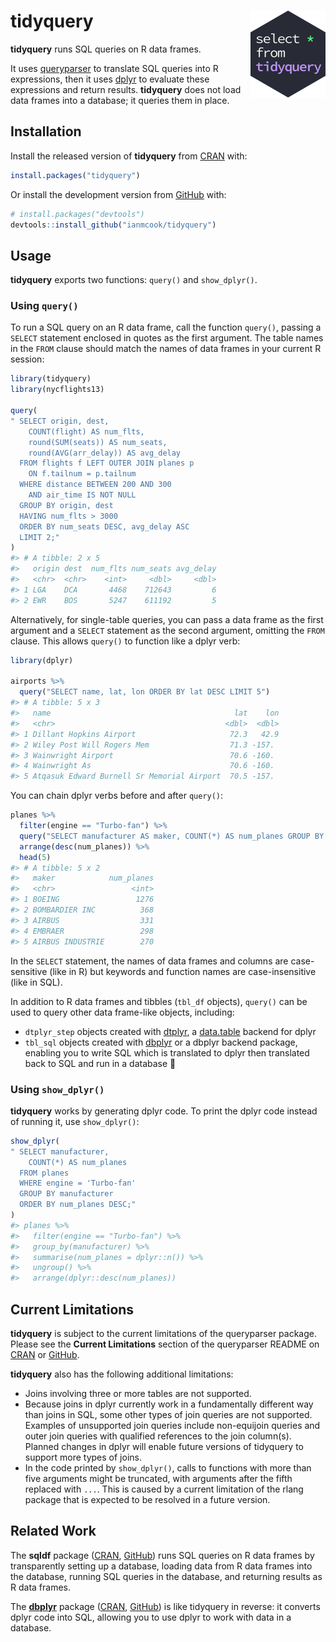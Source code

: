 
<!-- README.md is generated from README.Rmd. Please edit that file -->

# tidyquery <img src="man/figures/logo.png" align="right" width="120" />

**tidyquery** runs SQL queries on R data frames.

It uses [queryparser](https://github.com/ianmcook/queryparser) to
translate SQL queries into R expressions, then it uses
[dplyr](https://dplyr.tidyverse.org) to evaluate these expressions and
return results. **tidyquery** does not load data frames into a database;
it queries them in place.

## Installation

Install the released version of **tidyquery** from
[CRAN](https://CRAN.R-project.org/package=tidyquery) with:

``` r
install.packages("tidyquery")
```

Or install the development version from
[GitHub](https://github.com/ianmcook/tidyquery) with:

``` r
# install.packages("devtools")
devtools::install_github("ianmcook/tidyquery")
```

## Usage

**tidyquery** exports two functions: `query()` and `show_dplyr()`.

### Using `query()`

To run a SQL query on an R data frame, call the function `query()`,
passing a `SELECT` statement enclosed in quotes as the first argument.
The table names in the `FROM` clause should match the names of data
frames in your current R session:

``` r
library(tidyquery)
library(nycflights13)

query(
" SELECT origin, dest,
    COUNT(flight) AS num_flts,
    round(SUM(seats)) AS num_seats,
    round(AVG(arr_delay)) AS avg_delay
  FROM flights f LEFT OUTER JOIN planes p
    ON f.tailnum = p.tailnum
  WHERE distance BETWEEN 200 AND 300
    AND air_time IS NOT NULL
  GROUP BY origin, dest
  HAVING num_flts > 3000
  ORDER BY num_seats DESC, avg_delay ASC
  LIMIT 2;"
)
#> # A tibble: 2 x 5
#>   origin dest  num_flts num_seats avg_delay
#>   <chr>  <chr>    <int>     <dbl>     <dbl>
#> 1 LGA    DCA       4468    712643         6
#> 2 EWR    BOS       5247    611192         5
```

Alternatively, for single-table queries, you can pass a data frame as
the first argument and a `SELECT` statement as the second argument,
omitting the `FROM` clause. This allows `query()` to function like a
dplyr verb:

``` r
library(dplyr)

airports %>%
  query("SELECT name, lat, lon ORDER BY lat DESC LIMIT 5")
#> # A tibble: 5 x 3
#>   name                                         lat    lon
#>   <chr>                                      <dbl>  <dbl>
#> 1 Dillant Hopkins Airport                     72.3   42.9
#> 2 Wiley Post Will Rogers Mem                  71.3 -157. 
#> 3 Wainwright Airport                          70.6 -160. 
#> 4 Wainwright As                               70.6 -160. 
#> 5 Atqasuk Edward Burnell Sr Memorial Airport  70.5 -157.
```

You can chain dplyr verbs before and after `query()`:

``` r
planes %>%
  filter(engine == "Turbo-fan") %>%
  query("SELECT manufacturer AS maker, COUNT(*) AS num_planes GROUP BY maker") %>%
  arrange(desc(num_planes)) %>%
  head(5)
#> # A tibble: 5 x 2
#>   maker            num_planes
#>   <chr>                 <int>
#> 1 BOEING                 1276
#> 2 BOMBARDIER INC          368
#> 3 AIRBUS                  331
#> 4 EMBRAER                 298
#> 5 AIRBUS INDUSTRIE        270
```

In the `SELECT` statement, the names of data frames and columns are
case-sensitive (like in R) but keywords and function names are
case-insensitive (like in SQL).

In addition to R data frames and tibbles (`tbl_df` objects), `query()`
can be used to query other data frame-like objects, including:

  - `dtplyr_step` objects created with
    [dtplyr](https://dtplyr.tidyverse.org), a
    [data.table](http://r-datatable.com/) backend for dplyr
  - `tbl_sql` objects created with
    [dbplyr](https://dbplyr.tidyverse.org) or a dbplyr backend package,
    enabling you to write SQL which is translated to dplyr then
    translated back to SQL and run in a database 🤪

### Using `show_dplyr()`

**tidyquery** works by generating dplyr code. To print the dplyr code
instead of running it, use `show_dplyr()`:

``` r
show_dplyr(
" SELECT manufacturer, 
    COUNT(*) AS num_planes
  FROM planes
  WHERE engine = 'Turbo-fan'
  GROUP BY manufacturer
  ORDER BY num_planes DESC;"
)
#> planes %>%
#>   filter(engine == "Turbo-fan") %>%
#>   group_by(manufacturer) %>%
#>   summarise(num_planes = dplyr::n()) %>%
#>   ungroup() %>%
#>   arrange(dplyr::desc(num_planes))
```

## Current Limitations

**tidyquery** is subject to the current limitations of the queryparser
package. Please see the **Current Limitations** section of the
queryparser README on
[CRAN](https://cran.r-project.org/package=queryparser/readme/README.html#current-limitations)
or
[GitHub](https://github.com/ianmcook/queryparser#current-limitations).

**tidyquery** also has the following additional limitations:

  - Joins involving three or more tables are not supported.
  - Because joins in dplyr currently work in a fundamentally different
    way than joins in SQL, some other types of join queries are not
    supported. Examples of unsupported join queries include non-equijoin
    queries and outer join queries with qualified references to the join
    column(s). Planned changes in dplyr will enable future versions of
    tidyquery to support more types of joins.
  - In the code printed by `show_dplyr()`, calls to functions with more
    than five arguments might be truncated, with arguments after the
    fifth replaced with `...`. This is caused by a current limitation of
    the rlang package that is expected to be resolved in a future
    version.

## Related Work

The **sqldf** package ([CRAN](https://cran.r-project.org/package=sqldf),
[GitHub](https://github.com/ggrothendieck/sqldf)) runs SQL queries on R
data frames by transparently setting up a database, loading data from R
data frames into the database, running SQL queries in the database, and
returning results as R data frames.

The **[dbplyr](https://dbplyr.tidyverse.org)** package
([CRAN](https://cran.r-project.org/package=dbplyr),
[GitHub](https://github.com/tidyverse/dbplyr)) is like tidyquery in
reverse: it converts dplyr code into SQL, allowing you to use dplyr to
work with data in a database.
